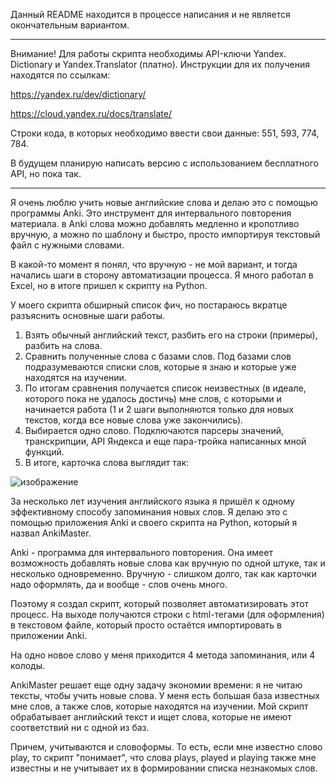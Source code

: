Данный README находится в процессе написания и не является окончательным вариантом.

***

Внимание! Для работы скрипта необходимы API-ключи Yandex. Dictionary и Yandex.Translator (платно). Инструкции для их получения находятся по ссылкам:

https://yandex.ru/dev/dictionary/

https://cloud.yandex.ru/docs/translate/

Строки кода, в которых необходимо ввести свои данные: 551, 593, 774, 784.

В будущем планирую написать версию с использованием бесплатного API, но пока так.

***

Я очень люблю учить новые английские слова и делаю это с помощью программы Anki. Это инструмент для интервального повторения материала. в Anki слова можно добавлять медленно и кропотливо вручную, а можно по шаблону и быстро, просто импортируя текстовый файл с нужными словами.

В какой-то момент я понял, что вручную - не мой вариант, и тогда начались шаги в сторону автоматизации процесса. Я много работал в Excel, но в итоге пришел к скрипту на Python.

У моего скрипта обширный список фич, но постараюсь вкратце разъяснить основные шаги работы.

1. Взять обычный английский текст, разбить его на строки (примеры), разбить на слова.
2. Сравнить полученные слова с базами слов. Под базами слов подразумеваются списки слов, которые я знаю и которые уже находятся на изучении.
3. По итогам сравнения получается список неизвестных (в идеале, которого пока не удалось достичь) мне слов, с которыми и начинается работа (1 и 2 шаги выполняются только для новых текстов, когда все новые слова уже закончились).
4. Выбирается одно слово. Подключаются парсеры значений, транскрипции, API Яндекса и еще пара-тройка написанных мной функций.
5. В итоге, карточка слова выглядит так:

![изображение](https://user-images.githubusercontent.com/71543252/185353044-302cd35e-8888-4ff5-b809-538c5e56a150.png)

За несколько лет изучения английского языка я пришёл к одному эффективному способу запоминания новых слов. Я делаю это с помощью приложения Anki и своего скрипта на Python, который я назвал AnkiMaster. 

Anki - программа для интервального повторения. Она имеет возможность добавлять новые слова как вручную по одной штуке, так и несколько одновременно. Вручную - слишком долго, так как карточки надо оформлять, да и вообще - слов очень много.

Поэтому я создал скрипт, который позволяет автоматизировать этот процесс. На выходе получаются строки с html-тегами (для оформления) в текстовом файле, который просто остаётся импортировать в приложении Anki.

На одно новое слово у меня приходится 4 метода запоминания, или 4 колоды.

AnkiMaster решает еще одну задачу экономии времени: я не читаю тексты, чтобы учить новые слова. У меня есть большая база известных мне слов, а также слов, которые находятся на изучении. Мой скрипт обрабатывает английский текст и ищет слова, которые не имеют соответствий ни с одной из баз.

Причем, учитываются и словоформы. То есть, если мне известно слово play, то скрипт "понимает", что слова plays, played и playing также мне известны и не учитывает их в формировании списка незнакомых слов.
